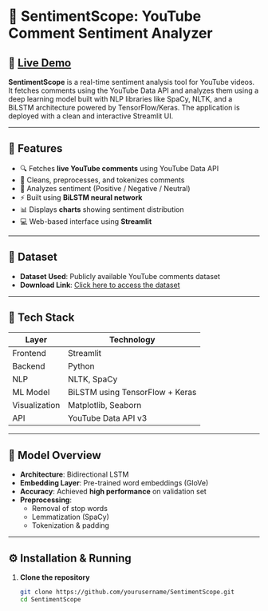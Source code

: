 # 🎯 SentimentScope: YouTube Comment Sentiment Analyzer

## 🚀 [Live Demo](https://sentimentscope-s8shgt9krsvzsglgcwcjmd.streamlit.app/)

**SentimentScope** is a real-time sentiment analysis tool for YouTube videos. It fetches comments using the YouTube Data API and analyzes them using a deep learning model built with NLP libraries like SpaCy, NLTK, and a BiLSTM architecture powered by TensorFlow/Keras. The application is deployed with a clean and interactive Streamlit UI.

---

## 🧠 Features

- 🔍 Fetches **live YouTube comments** using YouTube Data API
- 🧾 Cleans, preprocesses, and tokenizes comments
- 💬 Analyzes sentiment (Positive / Negative / Neutral)
- ⚡ Built using **BiLSTM neural network**
- 📊 Displays **charts** showing sentiment distribution
- 💻 Web-based interface using **Streamlit**

---

## 📂 Dataset

- **Dataset Used**: Publicly available YouTube comments dataset
- **Download Link**: [Click here to access the dataset](link) <!-- Replace `link` with your actual URL -->

---

## 🧰 Tech Stack

| Layer        | Technology                            |
|--------------|----------------------------------------|
| Frontend     | Streamlit                              |
| Backend      | Python                                 |
| NLP          | NLTK, SpaCy                            |
| ML Model     | BiLSTM using TensorFlow + Keras        |
| Visualization| Matplotlib, Seaborn                    |
| API          | YouTube Data API v3                    |

---

## 🔬 Model Overview

- **Architecture**: Bidirectional LSTM
- **Embedding Layer**: Pre-trained word embeddings (GloVe)
- **Accuracy**: Achieved **high performance** on validation set
- **Preprocessing**:
  - Removal of stop words
  - Lemmatization (SpaCy)
  - Tokenization & padding

---

## ⚙️ Installation & Running

1. **Clone the repository**
   ```bash
   git clone https://github.com/yourusername/SentimentScope.git
   cd SentimentScope
